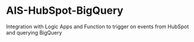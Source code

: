 # AIS-HubSpot-BigQuery
Integration with Logic Apps and Function to trigger on events from HubSpot and querying BigQuery
